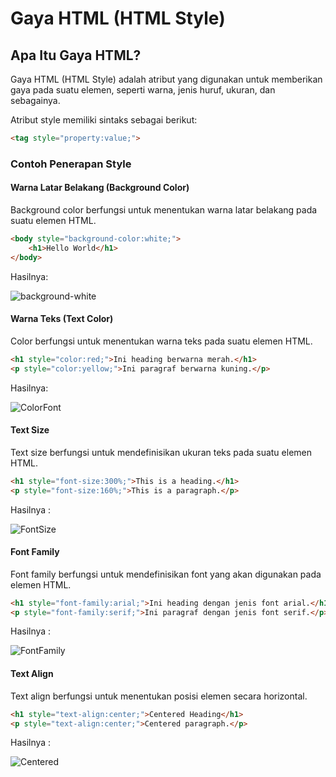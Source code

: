 # Gaya HTML (HTML Style)

## Apa Itu Gaya HTML?

Gaya HTML (HTML Style) adalah atribut yang digunakan untuk memberikan gaya pada suatu elemen, seperti warna, jenis huruf, ukuran, dan sebagainya.

Atribut style memiliki sintaks sebagai berikut:

```html
<tag style="property:value;">
```

### Contoh Penerapan Style

#### Warna Latar Belakang (Background Color)

Background color berfungsi untuk menentukan warna latar belakang pada suatu elemen HTML.

```html
<body style="background-color:white;">
    <h1>Hello World</h1>
</body>
```

Hasilnya:

![background-white](https://user-images.githubusercontent.com/89055857/136648394-b2dbbb10-bb5c-4741-a830-b9e35ce72325.PNG)

#### Warna Teks (Text Color)

Color berfungsi untuk menentukan warna teks pada suatu elemen HTML.

```html
<h1 style="color:red;">Ini heading berwarna merah.</h1>
<p style="color:yellow;">Ini paragraf berwarna kuning.</p>
```

Hasilnya:

![ColorFont](https://user-images.githubusercontent.com/89055857/136648613-047c945f-b743-4ee7-b778-d83f8fbfb25b.PNG)

#### Text Size

Text size berfungsi untuk mendefinisikan ukuran teks pada suatu elemen HTML.

```html
<h1 style="font-size:300%;">This is a heading.</h1>
<p style="font-size:160%;">This is a paragraph.</p>
```

Hasilnya :

![FontSize](https://user-images.githubusercontent.com/89055857/136648748-b11955ef-0440-468e-877c-8e157e96ec10.PNG)

#### Font Family

Font family berfungsi untuk mendefinisikan font yang akan digunakan pada elemen HTML.

```html
<h1 style="font-family:arial;">Ini heading dengan jenis font arial.</h1>
<p style="font-family:serif;">Ini paragraf dengan jenis font serif.</p>
```

Hasilnya :

![FontFamily](https://user-images.githubusercontent.com/89055857/136648916-fb3d2efa-8b23-4d8e-bac6-0074a58ae6a7.PNG)

#### Text Align

Text align berfungsi untuk menentukan posisi elemen secara horizontal.

```html
<h1 style="text-align:center;">Centered Heading</h1>
<p style="text-align:center;">Centered paragraph.</p>
```

Hasilnya :

![Centered](https://user-images.githubusercontent.com/89055857/136648997-2fb93482-43bb-4645-bb07-bd0f9424bbe0.PNG)
